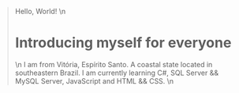 > Hello, World!
> \n
> # Introducing myself for everyone
> \n
> I am from Vitória, Espírito Santo. A coastal state located in southeastern Brazil.  I am currently learning C#, SQL Server && MySQL Server, JavaScript and HTML && CSS.
> \n
